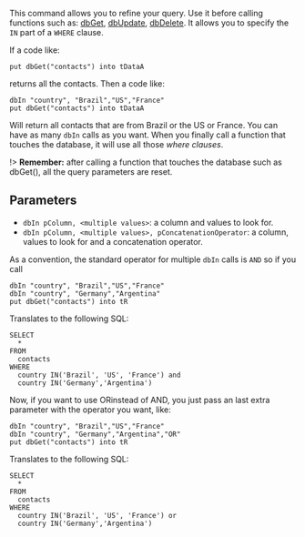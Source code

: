 This command allows you to refine your query. Use it before calling functions such as: [dbGet](api/dbGet.md), [dbUpdate](api/dbUpdate.md), [dbDelete](api/dbDelete.md). It allows you to specify the `IN` part of a `WHERE` clause.

If a code like:

~~~
put dbGet("contacts") into tDataA 
~~~

returns all the contacts. Then a code like:

~~~
dbIn "country", "Brazil","US","France" 
put dbGet("contacts") into tDataA 
~~~

Will return all contacts that are from Brazil or the US or France. You can have as many `dbIn` calls as you want. When you finally call a function that touches
the database, it will use all those _where clauses_.

!> **Remember:** after calling a function that touches the database such as dbGet(), all the query parameters are reset.

## Parameters
* `dbIn pColumn, <multiple values>`: a column and values to look for.
* `dbIn pColumn, <multiple values>, pConcatenationOperator`: a column, values to look for and a concatenation operator.

As a convention, the standard operator for multiple `dbIn` calls is `AND` so if you call

~~~
dbIn "country", "Brazil","US","France" 
dbIn "country", "Germany","Argentina" 
put dbGet("contacts") into tR 
~~~

Translates to the following SQL:
~~~
SELECT
  * 
FROM 
  contacts 
WHERE 
  country IN('Brazil', 'US', 'France') and 
  country IN('Germany','Argentina') 
~~~

Now, if you want  to use ORinstead of AND, you just pass an last extra parameter with the operator you want, like:

~~~
dbIn "country", "Brazil","US","France" 
dbIn "country", "Germany","Argentina","OR" 
put dbGet("contacts") into tR 
~~~

Translates to the following SQL:

~~~
SELECT 
  * 
FROM 
  contacts 
WHERE 
  country IN('Brazil', 'US', 'France') or 
  country IN('Germany','Argentina') 
~~~